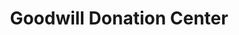 ---
title: "Goodwill Donation Center"
url: /oklahoma-city/goodwill-donation-center/
shop: charity
---